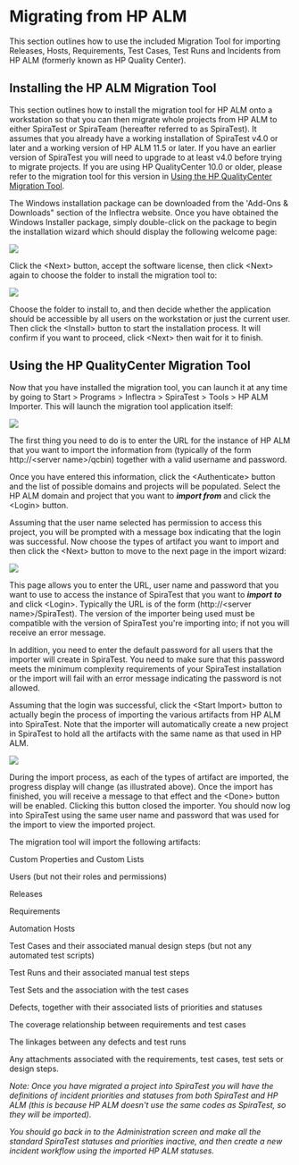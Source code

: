 #  Migrating from HP ALM

This section outlines how to use the included Migration Tool for
importing Releases, Hosts, Requirements, Test Cases, Test Runs and
Incidents from HP ALM (formerly known as HP Quality Center).

## Installing the HP ALM Migration Tool

This section outlines how to install the migration tool for HP ALM onto
a workstation so that you can then migrate whole projects from HP ALM to
either SpiraTest or SpiraTeam (hereafter referred to as SpiraTest). It
assumes that you already have a working installation of SpiraTest v4.0
or later and a working version of HP ALM 11.5 or later. If you have an
earlier version of SpiraTest you will need to upgrade to at least v4.0
before trying to migrate projects. If you are using HP QualityCenter
10.0 or older, please refer to the migration tool for this version in
[Using the HP QualityCenter Migration Tool](#using-the-hp-qualitycenter-migration-tool).

The Windows installation package can be downloaded from the 'Add-Ons &
Downloads" section of the Inflectra website. Once you have obtained the
Windows Installer package, simply double-click on the package to begin
the installation wizard which should display the following welcome page:

 ![](img/Migrating_from_HP_ALM_69.png)


Click the <Next\> button, accept the software license, then click
<Next\> again to choose the folder to install the migration tool to:

 ![](img/Migrating_from_HP_ALM_70.png)
 


Choose the folder to install to, and then decide whether the application
should be accessible by all users on the workstation or just the current
user. Then click the <Install\> button to start the installation
process. It will confirm if you want to proceed, click <Next\> then
wait for it to finish.

## Using the HP QualityCenter Migration Tool

Now that you have installed the migration tool, you can launch it at any
time by going to Start \> Programs \> Inflectra \> SpiraTest \> Tools \>
HP ALM Importer. This will launch the migration tool application itself:

![](img/Migrating_from_HP_ALM_71.png)



The first thing you need to do is to enter the URL for the instance of
HP ALM that you want to import the information from (typically of the
form http://<server name\>/qcbin) together with a valid username and
password.

Once you have entered this information, click the <Authenticate\>
button and the list of possible domains and projects will be populated.
Select the HP ALM domain and project that you want to ***import from***
and click the <Login\> button.

Assuming that the user name selected has permission to access this
project, you will be prompted with a message box indicating that the
login was successful. Now choose the types of artifact you want to
import and then click the <Next\> button to move to the next page in
the import wizard:

 ![](img/Migrating_from_HP_ALM_72.png)
 


This page allows you to enter the URL, user name and password that you
want to use to access the instance of SpiraTest that you want to
***import to*** and click <Login\>. Typically the URL is of the form
(http://<server name\>/SpiraTest). The version of the importer being
used must be compatible with the version of SpiraTest you're importing
into; if not you will receive an error message.

In addition, you need to enter the default password for all users that
the importer will create in SpiraTest. You need to make sure that this
password meets the minimum complexity requirements of your SpiraTest
installation or the import will fail with an error message indicating
the password is not allowed.

Assuming that the login was successful, click the <Start Import\>
button to actually begin the process of importing the various artifacts
from HP ALM into SpiraTest. Note that the importer will automatically
create a new project in SpiraTest to hold all the artifacts with the
same name as that used in HP ALM.

 ![](img/Migrating_from_HP_ALM_73.png)
 


During the import process, as each of the types of artifact are
imported, the progress display will change (as illustrated above). Once
the import has finished, you will receive a message to that effect and
the <Done\> button will be enabled. Clicking this button closed the
importer. You should now log into SpiraTest using the same user name and
password that was used for the import to view the imported project.

The migration tool will import the following artifacts:

Custom Properties and Custom Lists

Users (but not their roles and permissions)

Releases

Requirements

Automation Hosts

Test Cases and their associated manual design steps (but not any
automated test scripts)

Test Runs and their associated manual test steps

Test Sets and the association with the test cases

Defects, together with their associated lists of priorities and statuses

The coverage relationship between requirements and test cases

The linkages between any defects and test runs

Any attachments associated with the requirements, test cases, test sets
or design steps.

*Note: Once you have migrated a project into SpiraTest you will have the
definitions of incident priorities and statuses from both SpiraTest and
HP ALM (this is because HP ALM doesn't use the same codes as SpiraTest,
so they will be imported).*

*You should go back in to the Administration screen and make all the
standard SpiraTest statuses and priorities inactive, and then create a
new incident workflow using the imported HP ALM statuses.*


